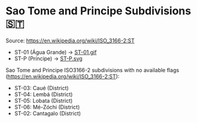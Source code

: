 # Sao Tome and Principe Subdivisions 🇸🇹

Source: https://en.wikipedia.org/wiki/ISO_3166-2:ST

* ST-01 (Água Grande) -> [ST-01.gif](https://github.com/amckenna41/iso3166-flag-icons/blob/main/iso3166-2-icons/ST/ST-01.gif)
* ST-P (Príncipe) -> [ST-P.svg](https://github.com/amckenna41/iso3166-flag-icons/blob/main/iso3166-2-icons/ST/ST-P.svg)

Sao Tome and Principe ISO3166-2 subdivisions with no available flags (https://en.wikipedia.org/wiki/ISO_3166-2:ST):

* ST-03: Caué (District)
* ST-04: Lembá (District)
* ST-05: Lobata (District)
* ST-06: Mé-Zóchi (District)
* ST-02: Cantagalo (District)